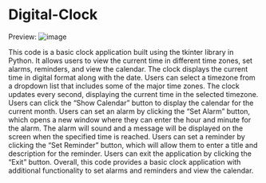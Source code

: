# Digital-Clock

Preview:
![image](https://user-images.githubusercontent.com/101889133/235613114-a9cf84b3-71bd-4513-8a01-ad29fc2615c1.png)

This code is a basic clock application built using the tkinter library in Python. It allows users to view the current time in different time zones, set alarms, reminders, and view the calendar.
The clock displays the current time in digital format along with the date. Users can select a timezone from a dropdown list that includes some of the major time zones. The clock updates every second, displaying the current time in the selected timezone.
Users can click the “Show Calendar” button to display the calendar for the current month.
Users can set an alarm by clicking the “Set Alarm” button, which opens a new window where they can enter the hour and minute for the alarm. The alarm will sound and a message will be displayed on the screen when the specified time is reached.
Users can set a reminder by clicking the “Set Reminder” button, which will allow them to enter a title and description for the reminder.
Users can exit the application by clicking the “Exit” button.
Overall, this code provides a basic clock application with additional functionality to set alarms and reminders and view the calendar.
